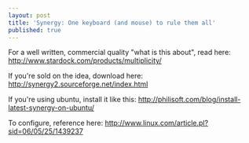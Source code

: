 ```yaml
---
layout: post
title: 'Synergy: One keyboard (and mouse) to rule them all'
published: true
---
```

For a well written, commercial quality "what is this about", read here: http://www.stardock.com/products/multiplicity/

If you're sold on the idea, download here: http://synergy2.sourceforge.net/index.html

If you're using ubuntu, install it like this: http://philisoft.com/blog/install-latest-synergy-on-ubuntu/

To configure, reference here: http://www.linux.com/article.pl?sid=06/05/25/1439237

